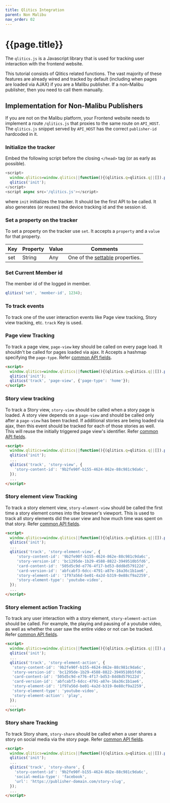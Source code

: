 ```yaml
---
title: Qlitics Integration
parent: Non Malibu
nav_order: 02
---
```


# {{page.title}}

The `qlitics.js` is a Javascript library that is used for tracking user interaction with the frontend website.

This tutorial consists of Qlitics related functions. The vast majority of these features are already wired and tracked by default (including when pages are loaded via AJAX) if you are a Malibu publisher. If a non-Malibu publisher, then you need to call them manually.

## Implementation for Non-Malibu Publishers

If you are not on the Malibu platform, your Frontend website needs to implement a route `/qlitics.js` that proxies to the same route on `API_HOST`. The `qlitics.js` snippet served by `API_HOST` has the correct `publisher-id` hardcoded in it.


### Initialize the tracker

Embed the following script before the closing `</head>` tag (or as early as possible).

```Javascript
<script>
  window.qlitics=window.qlitics||function(){(qlitics.q=qlitics.q||[]).push(arguments);};
  qlitics('init');
</script>
<script async src='/qlitics.js'></script>
```
where `init` initializes the tracker. It should be the first API to be called. It also generates (or reuses) the device tracking id and the session id.


### Set a property on the tracker

To set a property on the tracker use `set`. It accepts a `property` and a `value` for that property.

| Key | Property | Value | Comments 
---| --- |--- | ---
set  | String | Any | One of the [settable](https://developers.quintype.com/docs/#settable-api-properties) properties.

### Set Current Member id

The member id of the logged in member.

```Javascript
qlitics('set', 'member-id', 1234);
```

### To track events

To track one of the user interaction events like Page view tracking, Story view tracking, etc. `track` Key is used.


### Page view Tracking

To track a page view, `page-view` key should be called on every page load. It shouldn't be called for pages loaded via ajax. It Accepts a hashmap specifying the `page-type`. Refer [common API fields](https://developers.quintype.com/docs/#common-api-fields).

```html
<script>
  window.qlitics=window.qlitics||function(){(qlitics.q=qlitics.q||[]).push(arguments);};
  qlitics('init');
  qlitics('track', 'page-view', {'page-type': 'home'});
</script>
```

### Story view tracking

To track a Story view, `story-view` should be called when a story page is loaded. A story view depends on a `page-view` and should be called only after a `page-view` has been tracked. If additional stories are being loaded via ajax, then this event should be tracked for each of those stories as well. This will reuse the initially triggered page view's identifier. Refer [common API fields](https://developers.quintype.com/docs/#common-api-fields).

```html
<script>
  window.qlitics=window.qlitics||function(){(qlitics.q=qlitics.q||[]).push(arguments);};
  qlitics('init');
  ...
  qlitics('track', 'story-view', {
    'story-content-id': '9b2fe90f-b155-4624-862e-88c981c9da6c',
  });
  ...
</script>
```

### Story element view Tracking

To track a story element view, `story-element-view` should be called the first time a story element comes into the browser's viewport. This is used to track all story elements did the user view and how much time was spent on that story. Refer [common API fields](https://developers.quintype.com/docs/#common-api-fields).

```html
<script>
  window.qlitics=window.qlitics||function(){(qlitics.q=qlitics.q||[]).push(arguments);};
  qlitics('init');
  ...
  qlitics('track', 'story-element-view', {
     'story-content-id': '9b2fe90f-b155-4624-862e-88c981c9da6c',
     'story-version-id': 'bc1295de-1b29-4588-8822-3949510b5fd6',
     'card-content-id': '505d5c9d-e776-4f17-bd53-8dd8d579122d',
     'card-version-id': 'abfcabf3-6dcc-4791-a87e-16a36c1b1ae6',
     'story-element-id': '1f97a56d-be01-4a2d-b319-0e88cf9a2259',
     'story-element-type': 'youtube-video',
  });
  ...
</script>
```

### Story element action Tracking

To track any user interaction with a story element, `story-element-action` should be called. For example, the playing and pausing of a youtube video, as well as whether the user saw the entire video or not can be tracked. Refer [common API fields](https://developers.quintype.com/docs/#common-api-fields).

```html
<script>
  window.qlitics=window.qlitics||function(){(qlitics.q=qlitics.q||[]).push(arguments);};
  qlitics('init');
  ...
  qlitics('track', 'story-element-action', {
   'story-content-id': '9b2fe90f-b155-4624-862e-88c981c9da6c',
   'story-version-id': 'bc1295de-1b29-4588-8822-3949510b5fd6',
   'card-content-id': '505d5c9d-e776-4f17-bd53-8dd8d579122d',
   'card-version-id': 'abfcabf3-6dcc-4791-a87e-16a36c1b1ae6',
   'story-element-id': '1f97a56d-be01-4a2d-b319-0e88cf9a2259',
   'story-element-type': 'youtube-video',
   'story-element-action': 'play',
  });
  ...
</script>
```

### Story share Tracking

To track Story share, `story-share` should be called when a user shares a story on social media via the story page. Refer [common API fields](https://developers.quintype.com/docs/#common-api-fields).

```html
<script>
  window.qlitics=window.qlitics||function(){(qlitics.q=qlitics.q||[]).push(arguments);};
  qlitics('init');
  ...
  qlitics('track', 'story-share', {
    'story-content-id': '9b2fe90f-b155-4624-862e-88c981c9da6c',
    'social-media-type': 'facebook',
    'url': 'https://publisher-domain.com/story-slug',
  });
  ...
</script>
```
